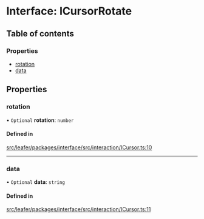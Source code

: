 # Interface: ICursorRotate

## Table of contents

### Properties

- [rotation](ICursorRotate.md#rotation)
- [data](ICursorRotate.md#data)

## Properties

### rotation

• `Optional` **rotation**: `number`

#### Defined in

[src/leafer/packages/interface/src/interaction/ICursor.ts:10](https://github.com/leaferjs/leafer/blob/e3d29379fa30ec6414b4ee45872fc9fd9c3f2178/packages/interface/src/interaction/ICursor.ts#L10)

___

### data

• `Optional` **data**: `string`

#### Defined in

[src/leafer/packages/interface/src/interaction/ICursor.ts:11](https://github.com/leaferjs/leafer/blob/e3d29379fa30ec6414b4ee45872fc9fd9c3f2178/packages/interface/src/interaction/ICursor.ts#L11)
